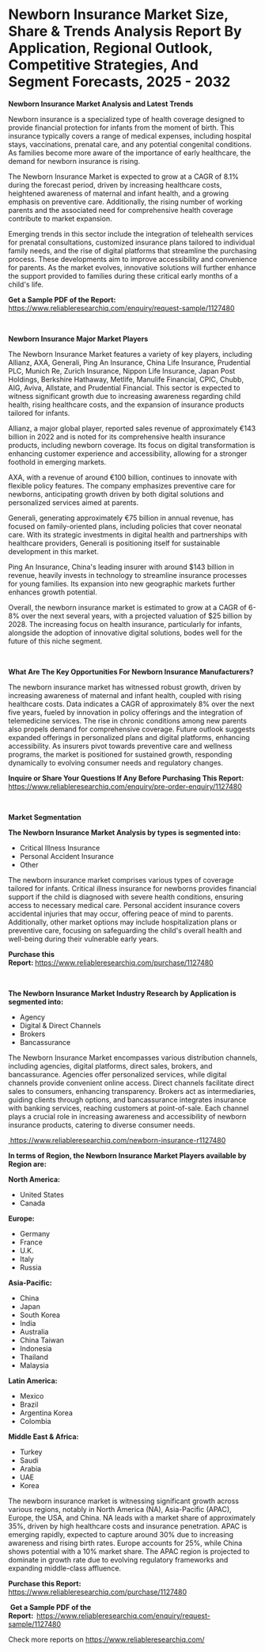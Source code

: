 <p><h1>Newborn Insurance Market Size, Share & Trends Analysis Report By Application, Regional Outlook, Competitive Strategies, And Segment Forecasts, 2025 - 2032</h1></p><p><strong>Newborn Insurance Market Analysis and Latest Trends</strong></p>
<p><p>Newborn insurance is a specialized type of health coverage designed to provide financial protection for infants from the moment of birth. This insurance typically covers a range of medical expenses, including hospital stays, vaccinations, prenatal care, and any potential congenital conditions. As families become more aware of the importance of early healthcare, the demand for newborn insurance is rising.</p><p>The Newborn Insurance Market is expected to grow at a CAGR of 8.1% during the forecast period, driven by increasing healthcare costs, heightened awareness of maternal and infant health, and a growing emphasis on preventive care. Additionally, the rising number of working parents and the associated need for comprehensive health coverage contribute to market expansion. </p><p>Emerging trends in this sector include the integration of telehealth services for prenatal consultations, customized insurance plans tailored to individual family needs, and the rise of digital platforms that streamline the purchasing process. These developments aim to improve accessibility and convenience for parents. As the market evolves, innovative solutions will further enhance the support provided to families during these critical early months of a child's life.</p></p>
<p><strong>Get a Sample PDF of the Report:&nbsp;</strong> <a href="https://www.reliableresearchiq.com/enquiry/request-sample/1127480?utm_campaign=3026&utm_medium=2&utm_source=Github&utm_content=ia&utm_term=06032025&utm_id=newborn-insurance">https://www.reliableresearchiq.com/enquiry/request-sample/1127480</a></p>
<p>&nbsp;</p>
<p><strong>Newborn Insurance Major Market Players</strong></p>
<p><p>The Newborn Insurance Market features a variety of key players, including Allianz, AXA, Generali, Ping An Insurance, China Life Insurance, Prudential PLC, Munich Re, Zurich Insurance, Nippon Life Insurance, Japan Post Holdings, Berkshire Hathaway, Metlife, Manulife Financial, CPIC, Chubb, AIG, Aviva, Allstate, and Prudential Financial. This sector is expected to witness significant growth due to increasing awareness regarding child health, rising healthcare costs, and the expansion of insurance products tailored for infants.</p><p>Allianz, a major global player, reported sales revenue of approximately €143 billion in 2022 and is noted for its comprehensive health insurance products, including newborn coverage. Its focus on digital transformation is enhancing customer experience and accessibility, allowing for a stronger foothold in emerging markets.</p><p>AXA, with a revenue of around €100 billion, continues to innovate with flexible policy features. The company emphasizes preventive care for newborns, anticipating growth driven by both digital solutions and personalized services aimed at parents.</p><p>Generali, generating approximately €75 billion in annual revenue, has focused on family-oriented plans, including policies that cover neonatal care. With its strategic investments in digital health and partnerships with healthcare providers, Generali is positioning itself for sustainable development in this market.</p><p>Ping An Insurance, China's leading insurer with around $143 billion in revenue, heavily invests in technology to streamline insurance processes for young families. Its expansion into new geographic markets further enhances growth potential.</p><p>Overall, the newborn insurance market is estimated to grow at a CAGR of 6-8% over the next several years, with a projected valuation of $25 billion by 2028. The increasing focus on health insurance, particularly for infants, alongside the adoption of innovative digital solutions, bodes well for the future of this niche segment.</p></p>
<p>&nbsp;</p>
<p><strong>What Are The Key Opportunities For Newborn Insurance Manufacturers?</strong></p>
<p><p>The newborn insurance market has witnessed robust growth, driven by increasing awareness of maternal and infant health, coupled with rising healthcare costs. Data indicates a CAGR of approximately 8% over the next five years, fueled by innovation in policy offerings and the integration of telemedicine services. The rise in chronic conditions among new parents also propels demand for comprehensive coverage. Future outlook suggests expanded offerings in personalized plans and digital platforms, enhancing accessibility. As insurers pivot towards preventive care and wellness programs, the market is positioned for sustained growth, responding dynamically to evolving consumer needs and regulatory changes.</p></p>
<p><strong>Inquire or Share Your Questions If Any Before Purchasing This Report:</strong> <a href="https://www.reliableresearchiq.com/enquiry/pre-order-enquiry/1127480?utm_campaign=3026&utm_medium=2&utm_source=Github&utm_content=ia&utm_term=06032025&utm_id=newborn-insurance">https://www.reliableresearchiq.com/enquiry/pre-order-enquiry/1127480</a></p>
<p>&nbsp;</p>
<p><strong>Market Segmentation</strong></p>
<p><strong>The Newborn Insurance Market Analysis by types is segmented into:</strong></p>
<p><ul><li>Critical Illness Insurance</li><li>Personal Accident Insurance</li><li>Other</li></ul></p>
<p><p>The newborn insurance market comprises various types of coverage tailored for infants. Critical illness insurance for newborns provides financial support if the child is diagnosed with severe health conditions, ensuring access to necessary medical care. Personal accident insurance covers accidental injuries that may occur, offering peace of mind to parents. Additionally, other market options may include hospitalization plans or preventive care, focusing on safeguarding the child's overall health and well-being during their vulnerable early years.</p></p>
<p><strong>Purchase this Report:&nbsp;</strong><a href="https://www.reliableresearchiq.com/purchase/1127480?utm_campaign=3026&utm_medium=2&utm_source=Github&utm_content=ia&utm_term=06032025&utm_id=newborn-insurance">https://www.reliableresearchiq.com/purchase/1127480</a></p>
<p>&nbsp;</p>
<p><strong>The Newborn Insurance Market Industry Research by Application is segmented into:</strong></p>
<p><ul><li>Agency</li><li>Digital & Direct Channels</li><li>Brokers</li><li>Bancassurance</li></ul></p>
<p><p>The Newborn Insurance Market encompasses various distribution channels, including agencies, digital platforms, direct sales, brokers, and bancassurance. Agencies offer personalized services, while digital channels provide convenient online access. Direct channels facilitate direct sales to consumers, enhancing transparency. Brokers act as intermediaries, guiding clients through options, and bancassurance integrates insurance with banking services, reaching customers at point-of-sale. Each channel plays a crucial role in increasing awareness and accessibility of newborn insurance products, catering to diverse consumer needs.</p></p>
<p><a href="https://www.reliableresearchiq.com/newborn-insurance-r1127480?utm_campaign=3026&utm_medium=2&utm_source=Github&utm_content=ia&utm_term=06032025&utm_id=newborn-insurance">&nbsp;https://www.reliableresearchiq.com/newborn-insurance-r1127480</a></p>
<p><strong>In terms of Region, the Newborn Insurance Market Players available by Region are:</strong></p>
<p>
    <p> <strong> North America: </strong>
        <ul>
            <li>United States</li>
            <li>Canada</li>
        </ul>
        </p> 
    <p> <strong> Europe: </strong>
        <ul>
            <li>Germany</li>
            <li>France</li>
            <li>U.K.</li>
            <li>Italy</li>
            <li>Russia</li>
        </ul>
        </p> 
    <p> <strong> Asia-Pacific: </strong>
        <ul>
            <li>China</li>
            <li>Japan</li>
            <li>South Korea</li>
            <li>India</li>
            <li>Australia</li>
            <li>China Taiwan</li>
            <li>Indonesia</li>
            <li>Thailand</li>
            <li>Malaysia</li>
        </ul>
        </p> 
    <p> <strong> Latin America: </strong>
        <ul>
            <li>Mexico</li>
            <li>Brazil</li>
            <li>Argentina Korea</li>
            <li>Colombia</li>
        </ul>
        </p> 
    <p> <strong> Middle East & Africa: </strong>
        <ul>
            <li>Turkey</li>
            <li>Saudi</li>
            <li>Arabia</li>
            <li>UAE</li>
            <li>Korea</li>
        </ul>
    </p>
    </p>
<p><p>The newborn insurance market is witnessing significant growth across various regions, notably in North America (NA), Asia-Pacific (APAC), Europe, the USA, and China. NA leads with a market share of approximately 35%, driven by high healthcare costs and insurance penetration. APAC is emerging rapidly, expected to capture around 30% due to increasing awareness and rising birth rates. Europe accounts for 25%, while China shows potential with a 10% market share. The APAC region is projected to dominate in growth rate due to evolving regulatory frameworks and expanding middle-class affluence.</p></p>
<p><strong>Purchase this Report: </strong><a href="https://www.reliableresearchiq.com/purchase/1127480?utm_campaign=3026&utm_medium=2&utm_source=Github&utm_content=ia&utm_term=06032025&utm_id=newborn-insurance">https://www.reliableresearchiq.com/purchase/1127480</a></p>
<p>&nbsp;<strong>Get a Sample PDF of the Report:&nbsp;&nbsp;</strong><a href="https://www.reliableresearchiq.com/enquiry/request-sample/1127480?utm_campaign=3026&utm_medium=2&utm_source=Github&utm_content=ia&utm_term=06032025&utm_id=newborn-insurance">https://www.reliableresearchiq.com/enquiry/request-sample/1127480</a></p>
<p><strong></strong></p>
<p>Check more reports on <a href="https://www.reliableresearchiq.com/?utm_campaign=3026&utm_medium=2&utm_source=Github&utm_content=ia&utm_term=06032025&utm_id=newborn-insurance">https://www.reliableresearchiq.com/</a></p>
